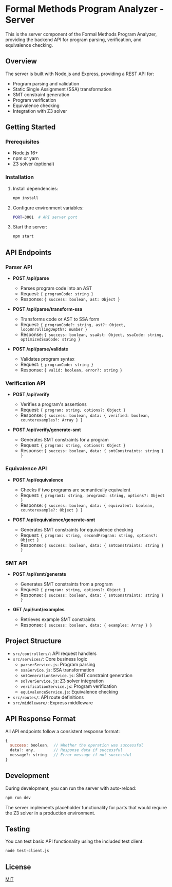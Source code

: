 # Formal Methods Program Analyzer - Server

This is the server component of the Formal Methods Program Analyzer, providing the backend API for program parsing, verification, and equivalence checking.

## Overview

The server is built with Node.js and Express, providing a REST API for:

- Program parsing and validation
- Static Single Assignment (SSA) transformation
- SMT constraint generation
- Program verification
- Equivalence checking
- Integration with Z3 solver

## Getting Started

### Prerequisites

- Node.js 16+
- npm or yarn
- Z3 solver (optional)

### Installation

1. Install dependencies:
   ```bash
   npm install
   ```

2. Configure environment variables:
   ```bash
   PORT=3001  # API server port
   ```

3. Start the server:
   ```bash
   npm start
   ```

## API Endpoints

### Parser API

- **POST /api/parse**
  - Parses program code into an AST
  - Request: `{ programCode: string }`
  - Response: `{ success: boolean, ast: Object }`

- **POST /api/parse/transform-ssa**
  - Transforms code or AST to SSA form
  - Request: `{ programCode?: string, ast?: Object, loopUnrollingDepth?: number }`
  - Response: `{ success: boolean, ssaAst: Object, ssaCode: string, optimizedSsaCode: string }`

- **POST /api/parse/validate**
  - Validates program syntax
  - Request: `{ programCode: string }`
  - Response: `{ valid: boolean, error?: string }`

### Verification API

- **POST /api/verify**
  - Verifies a program's assertions
  - Request: `{ program: string, options?: Object }`
  - Response: `{ success: boolean, data: { verified: boolean, counterexamples?: Array } }`

- **POST /api/verify/generate-smt**
  - Generates SMT constraints for a program
  - Request: `{ program: string, options?: Object }`
  - Response: `{ success: boolean, data: { smtConstraints: string } }`

### Equivalence API

- **POST /api/equivalence**
  - Checks if two programs are semantically equivalent
  - Request: `{ program1: string, program2: string, options?: Object }`
  - Response: `{ success: boolean, data: { equivalent: boolean, counterexample?: Object } }`

- **POST /api/equivalence/generate-smt**
  - Generates SMT constraints for equivalence checking
  - Request: `{ program: string, secondProgram: string, options?: Object }`
  - Response: `{ success: boolean, data: { smtConstraints: string } }`

### SMT API

- **POST /api/smt/generate**
  - Generates SMT constraints from a program
  - Request: `{ program: string, options?: Object }`
  - Response: `{ success: boolean, data: { smtConstraints: string } }`

- **GET /api/smt/examples**
  - Retrieves example SMT constraints
  - Response: `{ success: boolean, data: { examples: Array } }`

## Project Structure

- `src/controllers/`: API request handlers
- `src/services/`: Core business logic
  - `parserService.js`: Program parsing
  - `ssaService.js`: SSA transformation
  - `smtGenerationService.js`: SMT constraint generation
  - `solverService.js`: Z3 solver integration
  - `verificationService.js`: Program verification
  - `equivalenceService.js`: Equivalence checking
- `src/routes/`: API route definitions
- `src/middleware/`: Express middleware

## API Response Format

All API endpoints follow a consistent response format:

```javascript
{
  success: boolean,  // Whether the operation was successful
  data?: any,        // Response data if successful
  message?: string   // Error message if not successful
}
```

## Development

During development, you can run the server with auto-reload:

```bash
npm run dev
```

The server implements placeholder functionality for parts that would require the Z3 solver in a production environment.

## Testing

You can test basic API functionality using the included test client:

```bash
node test-client.js
```

## License

[MIT](LICENSE) 
